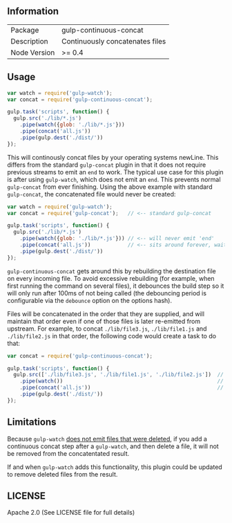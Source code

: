 ## Information

<table>
<tr> 
<td>Package</td><td>gulp-continuous-concat</td>
</tr>
<tr>
<td>Description</td>
<td>Continuously concatenates files</td>
</tr>
<tr>
<td>Node Version</td>
<td>>= 0.4</td>
</tr>
</table>

## Usage

```javascript
var watch = require('gulp-watch');
var concat = require('gulp-continuous-concat');

gulp.task('scripts', function() {
  gulp.src('./lib/*.js')
    .pipe(watch({glob: './lib/*.js'}))
    .pipe(concat('all.js'))
    .pipe(gulp.dest('./dist/'))
});
```

This will continously concat files by your operating systems newLine. This differs from the standard `gulp-concat` plugin in that it does not require previous streams to emit an `end` to work. The typical use case for this plugin is after using `gulp-watch`, which does not emit an `end`. This prevents normal `gulp-concat` from ever finishing. Using the above example with standard `gulp-concat`, the concatenated file would never be created:

```javascript
var watch = require('gulp-watch');
var concat = require('gulp-concat');   // <-- standard gulp-concat

gulp.task('scripts', function() {
  gulp.src('./lib/*.js')
    .pipe(watch({glob: './lib/*.js'})) // <-- will never emit 'end'
    .pipe(concat('all.js'))            // <-- sits around forever, waiting for 'end'
    .pipe(gulp.dest('./dist/'))
});
```

`gulp-continuous-concat` gets around this by rebuilding the destination file on every incoming file. To avoid excessive rebuilding (for example, when first running the command on several files), it debounces the build step so it will only run after 100ms of not being called (the debouncing period is configurable via the `debounce` option on the options hash).

Files will be concatenated in the order that they are supplied, and will maintain that order even if one of those files is later re-emitted from upstream. For example, to concat `./lib/file3.js`, `./lib/file1.js` and `./lib/file2.js` in that order, the following code would create a task to do that:

```javascript
var concat = require('gulp-continuous-concat');

gulp.task('scripts', function() {
  gulp.src(['./lib/file3.js', './lib/file1.js', './lib/file2.js'])  // <-- emits the files in order
    .pipe(watch())                                                  // <-- later, ./lib/file1.js changes and re-emitted from here
    .pipe(concat('all.js'))                                         // <-- continuous-concat maintains the original gulp.src order
    .pipe(gulp.dest('./dist/'))
});
```

## Limitations

Because `gulp-watch` [does not emit files that were deleted](https://github.com/floatdrop/gulp-watch/issues/5), if you add a continuous concat step after a `gulp-watch`, and then delete a file, it will not be removed from the concatentated result.

If and when `gulp-watch` adds this functionality, this plugin could be updated to remove deleted files from the result.

## LICENSE

Apache 2.0 (See LICENSE file for full details)

